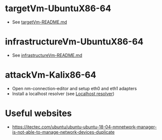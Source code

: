 # targetVm-UbuntuX86-64
* See [targetVm-README.md](https://github.com/jhu-information-security-institute/infrastructure/blob/master/networking/UbuntuServerX86-64/targetVm-README.md)
 
# infrastructureVm-UbuntuX86-64
* See [infrastructureVm-README.md](https://github.com/jhu-information-security-institute/infrastructure/blob/master/networking/UbuntuServerX86-64/infrastructureVm-README.md)

# attackVm-Kalix86-64
* Open nm-connection-editor and setup eth0 and eth1 adapters
* Install a localhost resolver (see [Localhost resolver](Localhost-resolver))

# Useful websites
* https://itectec.com/ubuntu/ubuntu-ubuntu-18-04-nmnetwork-manager-is-not-able-to-manage-network-devices-duplicate
